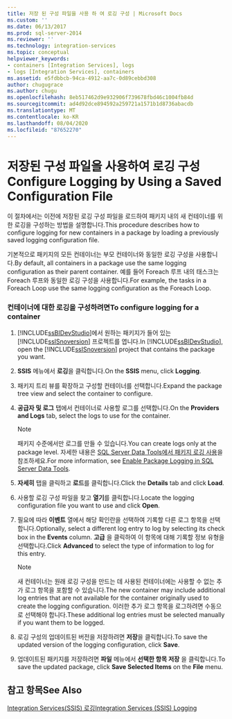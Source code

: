 ```yaml
---
title: 저장 된 구성 파일을 사용 하 여 로깅 구성 | Microsoft Docs
ms.custom: ''
ms.date: 06/13/2017
ms.prod: sql-server-2014
ms.reviewer: ''
ms.technology: integration-services
ms.topic: conceptual
helpviewer_keywords:
- containers [Integration Services], logs
- logs [Integration Services], containers
ms.assetid: e5fdbbcb-94ca-4912-aa7c-0d89cebbd308
author: chugugrace
ms.author: chugu
ms.openlocfilehash: 8eb517462d9e932906f739678fbd46c1004fb84d
ms.sourcegitcommit: ad4d92dce894592a259721a1571b1d8736abacdb
ms.translationtype: MT
ms.contentlocale: ko-KR
ms.lasthandoff: 08/04/2020
ms.locfileid: "87652270"
---
```

# <a name="configure-logging-by-using-a-saved-configuration-file"></a><span data-ttu-id="5babe-102">저장된 구성 파일을 사용하여 로깅 구성</span><span class="sxs-lookup"><span data-stu-id="5babe-102">Configure Logging by Using a Saved Configuration File</span></span>
  <span data-ttu-id="5babe-103">이 절차에서는 이전에 저장된 로깅 구성 파일을 로드하여 패키지 내의 새 컨테이너를 위한 로깅을 구성하는 방법을 설명합니다.</span><span class="sxs-lookup"><span data-stu-id="5babe-103">This procedure describes how to configure logging for new containers in a package by loading a previously saved logging configuration file.</span></span>  
  
 <span data-ttu-id="5babe-104">기본적으로 패키지의 모든 컨테이너는 부모 컨테이너와 동일한 로깅 구성을 사용합니다.</span><span class="sxs-lookup"><span data-stu-id="5babe-104">By default, all containers in a package use the same logging configuration as their parent container.</span></span> <span data-ttu-id="5babe-105">예를 들어 Foreach 루프 내의 태스크는 Foreach 루프와 동일한 로깅 구성을 사용합니다.</span><span class="sxs-lookup"><span data-stu-id="5babe-105">For example, the tasks in a Foreach Loop use the same logging configuration as the Foreach Loop.</span></span>  
  
### <a name="to-configure-logging-for-a-container"></a><span data-ttu-id="5babe-106">컨테이너에 대한 로깅을 구성하려면</span><span class="sxs-lookup"><span data-stu-id="5babe-106">To configure logging for a container</span></span>  
  
1.  <span data-ttu-id="5babe-107">[!INCLUDE[ssBIDevStudio](../includes/ssbidevstudio-md.md)]에서 원하는 패키지가 들어 있는 [!INCLUDE[ssISnoversion](../includes/ssisnoversion-md.md)] 프로젝트를 엽니다.</span><span class="sxs-lookup"><span data-stu-id="5babe-107">In [!INCLUDE[ssBIDevStudio](../includes/ssbidevstudio-md.md)], open the [!INCLUDE[ssISnoversion](../includes/ssisnoversion-md.md)] project that contains the package you want.</span></span>  
  
2.  <span data-ttu-id="5babe-108">**SSIS** 메뉴에서 **로깅**을 클릭합니다.</span><span class="sxs-lookup"><span data-stu-id="5babe-108">On the **SSIS** menu, click **Logging**.</span></span>  
  
3.  <span data-ttu-id="5babe-109">패키지 트리 뷰를 확장하고 구성할 컨테이너를 선택합니다.</span><span class="sxs-lookup"><span data-stu-id="5babe-109">Expand the package tree view and select the container to configure.</span></span>  
  
4.  <span data-ttu-id="5babe-110">**공급자 및 로그** 탭에서 컨테이너로 사용할 로그를 선택합니다.</span><span class="sxs-lookup"><span data-stu-id="5babe-110">On the **Providers and Logs** tab, select the logs to use for the container.</span></span>  
  
    > [!NOTE]  
    >  <span data-ttu-id="5babe-111">패키지 수준에서만 로그를 만들 수 있습니다.</span><span class="sxs-lookup"><span data-stu-id="5babe-111">You can create logs only at the package level.</span></span> <span data-ttu-id="5babe-112">자세한 내용은 [SQL Server Data Tools에서 패키지 로깅 사용](../../2014/integration-services/enable-package-logging-in-sql-server-data-tools.md)을 참조하세요.</span><span class="sxs-lookup"><span data-stu-id="5babe-112">For more information, see [Enable Package Logging in SQL Server Data Tools](../../2014/integration-services/enable-package-logging-in-sql-server-data-tools.md).</span></span>  
  
5.  <span data-ttu-id="5babe-113">**자세히** 탭을 클릭하고 **로드**를 클릭합니다.</span><span class="sxs-lookup"><span data-stu-id="5babe-113">Click the **Details** tab and click **Load**.</span></span>  
  
6.  <span data-ttu-id="5babe-114">사용할 로깅 구성 파일을 찾고 **열기**를 클릭합니다.</span><span class="sxs-lookup"><span data-stu-id="5babe-114">Locate the logging configuration file you want to use and click **Open**.</span></span>  
  
7.  <span data-ttu-id="5babe-115">필요에 따라 **이벤트** 열에서 해당 확인란을 선택하여 기록할 다른 로그 항목을 선택합니다.</span><span class="sxs-lookup"><span data-stu-id="5babe-115">Optionally, select a different log entry to log by selecting its check box in the **Events** column.</span></span> <span data-ttu-id="5babe-116">**고급** 을 클릭하여 이 항목에 대해 기록할 정보 유형을 선택합니다.</span><span class="sxs-lookup"><span data-stu-id="5babe-116">Click **Advanced** to select the type of information to log for this entry.</span></span>  
  
    > [!NOTE]  
    >  <span data-ttu-id="5babe-117">새 컨테이너는 원래 로깅 구성을 만드는 데 사용된 컨테이너에는 사용할 수 없는 추가 로그 항목을 포함할 수 있습니다.</span><span class="sxs-lookup"><span data-stu-id="5babe-117">The new container may include additional log entries that are not available for the container originally used to create the logging configuration.</span></span> <span data-ttu-id="5babe-118">이러한 추가 로그 항목을 로그하려면 수동으로 선택해야 합니다.</span><span class="sxs-lookup"><span data-stu-id="5babe-118">These additional log entries must be selected manually if you want them to be logged.</span></span>  
  
8.  <span data-ttu-id="5babe-119">로깅 구성의 업데이트된 버전을 저장하려면 **저장**을 클릭합니다.</span><span class="sxs-lookup"><span data-stu-id="5babe-119">To save the updated version of the logging configuration, click **Save**.</span></span>  
  
9. <span data-ttu-id="5babe-120">업데이트된 패키지를 저장하려면 **파일** 메뉴에서 **선택한 항목 저장** 을 클릭합니다.</span><span class="sxs-lookup"><span data-stu-id="5babe-120">To save the updated package, click **Save Selected Items** on the **File** menu.</span></span>  
  
## <a name="see-also"></a><span data-ttu-id="5babe-121">참고 항목</span><span class="sxs-lookup"><span data-stu-id="5babe-121">See Also</span></span>  
 [<span data-ttu-id="5babe-122">Integration Services&#40;SSIS&#41; 로깅</span><span class="sxs-lookup"><span data-stu-id="5babe-122">Integration Services &#40;SSIS&#41; Logging</span></span>](performance/integration-services-ssis-logging.md)  
  
  
